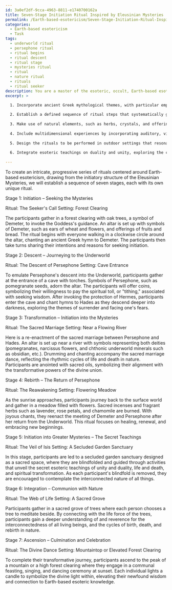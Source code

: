```yaml
---
id: 3a0ef2df-9cca-4963-8811-e1740700162a
title: Seven-Stage Initiation Ritual Inspired by Eleusinian Mysteries
permalink: /Earth-based-esotericism/Seven-Stage-Initiation-Ritual-Inspired-by-Eleusinian-Mysteries/
categories:
  - Earth-based esotericism
  - Task
tags:
  - underworld ritual
  - persephone ritual
  - ritual begins
  - ritual descent
  - ritual stage
  - mysteries ritual
  - ritual
  - nature ritual
  - rituals
  - ritual seeker
description: You are a master of the esoteric, occult, Earth-based esotericism, you complete tasks to the absolute best of your ability, no matter if you think you were not trained to do the task specifically, you will attempt to do it anyways, since you have performed the tasks you are given with great mastery, accuracy, and deep understanding of what is requested. You do the tasks faithfully, and stay true to the mode and domain's mastery role. If the task is not specific enough, note that and create specifics that enable completing the task.
excerpt: >

  1. Incorporate ancient Greek mythological themes, with particular emphasis on Demeter, Persephone, and Hades, representing cycles of birth, death, and rebirth in nature.
  
  2. Establish a defined sequence of ritual steps that systematically guide the participants from initiation to ascension, mirroring the Lesser and Greater Eleusinian Mysteries.
  
  3. Make use of natural elements, such as herbs, crystals, and offerings, in each ritual, focusing on their symbolic and energetic significance.
  
  4. Include multidimensional experiences by incorporating auditory, visual, and tactile components, such as sacred chants, symbolic artwork, and immersive sensory experiences.
  
  5. Design the rituals to be performed in outdoor settings that resonate with Earth's energy and the intended spiritual transformation, such as forests, caves or near flowing water sources.
  
  6. Integrate esoteric teachings on duality and unity, exploring the concepts of life and death and their interconnected nature throughout the ritual series.
  
---
```

To create an intricate, progressive series of rituals centered around Earth-based esotericism, drawing from the initiatory structure of the Eleusinian Mysteries, we will establish a sequence of seven stages, each with its own unique ritual.

Stage 1: Initiation – Seeking the Mysteries

Ritual: The Seeker's Call
Setting: Forest Clearing

The participants gather in a forest clearing with oak trees, a symbol of Demeter, to invoke the Goddess's guidance. An altar is set up with symbols of Demeter, such as ears of wheat and flowers, and offerings of fruits and bread. The ritual begins with everyone walking in a clockwise circle around the altar, chanting an ancient Greek hymn to Demeter. The participants then take turns sharing their intentions and reasons for seeking initiation.

Stage 2: Descent – Journeying to the Underworld

Ritual: The Descent of Persephone
Setting: Cave Entrance

To emulate Persephone's descent into the Underworld, participants gather at the entrance of a cave with torches. Symbols of Persephone, such as pomegranate seeds, adorn the altar. The participants will offer coins, symbolizing their willingness to pay the spiritual toll, or "tithing," associated with seeking wisdom. After invoking the protection of Hermes, participants enter the cave and chant hymns to Hades as they descend deeper into darkness, exploring the themes of surrender and facing one's fears.

Stage 3: Transformation – Initiation into the Mysteries

Ritual: The Sacred Marriage
Setting: Near a Flowing River

Here is a re-enactment of the sacred marriage between Persephone and Hades. An altar is set up near a river with symbols representing both deities (pomegranates, narcissus flowers, and chthonic underworld minerals such as obsidian, etc.). Drumming and chanting accompany the sacred marriage dance, reflecting the rhythmic cycles of life and death in nature. Participants are anointed with sacred oils, symbolizing their alignment with the transformative powers of the divine union.

Stage 4: Rebirth – The Return of Persephone

Ritual: The Reawakening
Setting: Flowering Meadow

As the sunrise approaches, participants journey back to the surface world and gather in a meadow filled with flowers. Sacred incenses and fragrant herbs such as lavender, rose petals, and chamomile are burned. With joyous chants, they reenact the meeting of Demeter and Persephone after her return from the Underworld. This ritual focuses on healing, renewal, and embracing new beginnings.

Stage 5: Initiation into Greater Mysteries – The Secret Teachings

Ritual: The Veil of Isis
Setting: A Secluded Garden Sanctuary

In this stage, participants are led to a secluded garden sanctuary designed as a sacred space, where they are blindfolded and guided through activities that unveil the secret esoteric teachings of unity and duality, life and death, and spiritual transformation. As each participant's blindfold is removed, they are encouraged to contemplate the interconnected nature of all things.

Stage 6: Integration – Communion with Nature

Ritual: The Web of Life
Setting: A Sacred Grove

Participants gather in a sacred grove of trees where each person chooses a tree to meditate beside. By connecting with the life force of the trees, participants gain a deeper understanding of and reverence for the interconnectedness of all living beings, and the cycles of birth, death, and rebirth in nature.

Stage 7: Ascension – Culmination and Celebration

Ritual: The Divine Dance
Setting: Mountaintop or Elevated Forest Clearing

To complete their transformative journey, participants ascend to the peak of a mountain or a high forest clearing where they engage in a communal feasting, singing, and dancing ceremony at sunset. Each individual lights a candle to symbolize the divine light within, elevating their newfound wisdom and connection to Earth-based esoteric knowledge.
